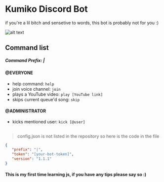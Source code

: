 # Kumiko Discord Bot 

if you're a lil bitch and sensetive to words, this bot is probably not for you :) 

![alt text](https://i.imgur.com/Gpd8H1W.png " ")

## Command list

##### Command Prefix: |

#### @EVERYONE
* help command: `help`
* join voice channel: `join`
* plays a YouTube video: `play [YouTube link]`
* skips current queue'd song: `skip`

#### @ADMINISTRATOR
* kicks mentioned user: `kick [@user]`
## 

> config.json is not listed in the repository so here is the code in the file

 ```json
 {
    "prefix": "|",
    "token": "[your-bot-token]",
    "version": "1.1.1"
}
```

#### This is my first time learning js, if you have any tips please say so :)